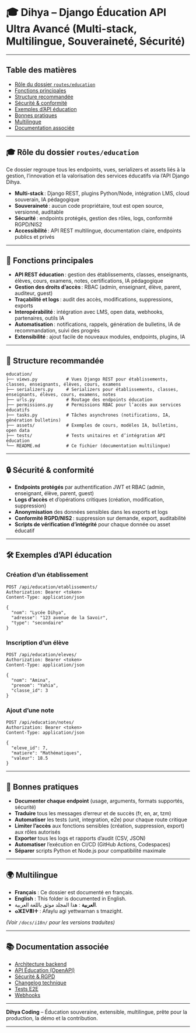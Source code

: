 # 🎓 Dihya – Django Éducation API Ultra Avancé (Multi-stack, Multilingue, Souveraineté, Sécurité)

---

## Table des matières

- [Rôle du dossier `routes/education`](#rôle-du-dossier-routeseducation)
- [Fonctions principales](#fonctions-principales)
- [Structure recommandée](#structure-recommandée)
- [Sécurité & conformité](#sécurité--conformité)
- [Exemples d’API éducation](#exemples-dapi-éducation)
- [Bonnes pratiques](#bonnes-pratiques)
- [Multilingue](#multilingue)
- [Documentation associée](#documentation-associée)

---

## 🎓 Rôle du dossier `routes/education`

Ce dossier regroupe tous les endpoints, vues, serializers et assets liés à la gestion, l’innovation et la valorisation des services éducatifs via l’API Django Dihya.

- **Multi-stack** : Django REST, plugins Python/Node, intégration LMS, cloud souverain, IA pédagogique
- **Souveraineté** : aucun code propriétaire, tout est open source, versionné, auditable
- **Sécurité** : endpoints protégés, gestion des rôles, logs, conformité RGPD/NIS2
- **Accessibilité** : API REST multilingue, documentation claire, endpoints publics et privés

---

## 🧠 Fonctions principales

- **API REST éducation** : gestion des établissements, classes, enseignants, élèves, cours, examens, notes, certifications, IA pédagogique
- **Gestion des droits d’accès** : RBAC (admin, enseignant, élève, parent, auditeur, guest)
- **Traçabilité et logs** : audit des accès, modifications, suppressions, exports
- **Interopérabilité** : intégration avec LMS, open data, webhooks, partenaires, outils IA
- **Automatisation** : notifications, rappels, génération de bulletins, IA de recommandation, suivi des progrès
- **Extensibilité** : ajout facile de nouveaux modules, endpoints, plugins, IA

---

## 📁 Structure recommandée

```
education/
├── views.py           # Vues Django REST pour établissements, classes, enseignants, élèves, cours, examens
├── serializers.py     # Serializers pour établissements, classes, enseignants, élèves, cours, examens, notes
├── urls.py            # Routage des endpoints éducation
├── permissions.py     # Permissions RBAC pour l’accès aux services éducatifs
├── tasks.py           # Tâches asynchrones (notifications, IA, génération bulletins)
├── assets/            # Exemples de cours, modèles IA, bulletins, open data
├── tests/             # Tests unitaires et d’intégration API éducation
└── README.md          # Ce fichier (documentation multilingue)
```

---

## 🔒 Sécurité & conformité

- **Endpoints protégés** par authentification JWT et RBAC (admin, enseignant, élève, parent, guest)
- **Logs d’accès** et d’opérations critiques (création, modification, suppression)
- **Anonymisation** des données sensibles dans les exports et logs
- **Conformité RGPD/NIS2** : suppression sur demande, export, auditabilité
- **Scripts de vérification d’intégrité** pour chaque donnée ou asset éducatif

---

## 🛠️ Exemples d’API éducation

### Création d’un établissement

```http
POST /api/education/etablissements/
Authorization: Bearer <token>
Content-Type: application/json

{
  "nom": "Lycée Dihya",
  "adresse": "123 avenue de la Savoir",
  "type": "secondaire"
}
```

### Inscription d’un élève

```http
POST /api/education/eleves/
Authorization: Bearer <token>
Content-Type: application/json

{
  "nom": "Amina",
  "prenom": "Yahia",
  "classe_id": 3
}
```

### Ajout d’une note

```http
POST /api/education/notes/
Authorization: Bearer <token>
Content-Type: application/json

{
  "eleve_id": 7,
  "matiere": "Mathématiques",
  "valeur": 18.5
}
```

---

## 📝 Bonnes pratiques

- **Documenter chaque endpoint** (usage, arguments, formats supportés, sécurité)
- **Traduire** tous les messages d’erreur et de succès (fr, en, ar, tzm)
- **Automatiser** les tests (unit, integration, e2e) pour chaque route critique
- **Limiter l’accès** aux fonctions sensibles (création, suppression, export) aux rôles autorisés
- **Exporter** tous les logs et rapports d’audit (CSV, JSON)
- **Automatiser** l’exécution en CI/CD (GitHub Actions, Codespaces)
- **Séparer** scripts Python et Node.js pour compatibilité maximale

---

## 🌍 Multilingue

- **Français** : Ce dossier est documenté en français.
- **English** : This folder is documented in English.
- **العربية** : هذا المجلد موثق باللغة العربية.
- **ⴰⵣⵉⵖⴻⵏⵜ** : Afaylu agi yettwarnan s tmazight.

*(Voir `/docs/i18n/` pour les versions traduites)*

---

## 📚 Documentation associée

- [Architecture backend](../../../../docs/architecture.md)
- [API Éducation (OpenAPI)](../../../../docs/openapi.yaml)
- [Sécurité & RGPD](../../../../SECURITY.md)
- [Changelog technique](../../../../TECHNICAL_CHANGELOG.md)
- [Tests E2E](../../../../E2E_TESTS_GUIDE.md)
- [Webhooks](../../../../WEBHOOKS_GUIDE.md)

---

**Dihya Coding** – Éducation souveraine, extensible, multilingue, prête pour la production, la démo et la contribution.

---
